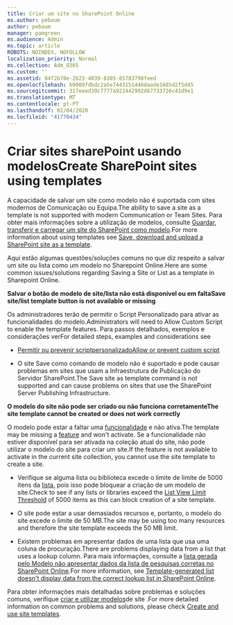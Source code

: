 ```yaml
---
title: Criar um site no SharePoint Online
ms.author: pebaum
author: pebaum
manager: pamgreen
ms.audience: Admin
ms.topic: article
ROBOTS: NOINDEX, NOFOLLOW
localization_priority: Normal
ms.collection: Adm_O365
ms.custom: ''
ms.assetid: 84f2b70e-2b23-4039-8305-85783798feed
ms.openlocfilehash: b9009fdbdc2a5e7443151446daade1685d2f5d45
ms.sourcegitcommit: 317eeed39c7777a922442992d67733726c41d9e1
ms.translationtype: MT
ms.contentlocale: pt-PT
ms.lasthandoff: 02/04/2020
ms.locfileid: "41770434"
---
```

# <a name="create-sharepoint-sites-using-templates"></a><span data-ttu-id="f7141-102">Criar sites sharePoint usando modelos</span><span class="sxs-lookup"><span data-stu-id="f7141-102">Create SharePoint sites using templates</span></span>

<span data-ttu-id="f7141-103">A capacidade de salvar um site como modelo não é suportada com sites modernos de Comunicação ou Equipa.</span><span class="sxs-lookup"><span data-stu-id="f7141-103">The ability to save a site as a template is not supported with modern Communication or Team Sites.</span></span> <span data-ttu-id="f7141-104">Para obter mais informações sobre a utilização de modelos, consulte [Guardar, transferir e carregar um site do SharePoint como modelo](https://docs.microsoft.com/sharepoint/dev/general-development/save-download-and-upload-a-sharepoint-site-as-a-template).</span><span class="sxs-lookup"><span data-stu-id="f7141-104">For more information about using templates see [Save, download and upload a SharePoint site as a template](https://docs.microsoft.com/sharepoint/dev/general-development/save-download-and-upload-a-sharepoint-site-as-a-template).</span></span>

<span data-ttu-id="f7141-105">Aqui estão algumas questões/soluções comuns no que diz respeito a salvar um site ou lista como um modelo no Sharepoint Online.</span><span class="sxs-lookup"><span data-stu-id="f7141-105">Here are some common issues/solutions regarding Saving a Site or List as a template in Sharepoint Online.</span></span> 

<span data-ttu-id="f7141-106">**Salvar o botão de modelo de site/lista não está disponível ou em falta**</span><span class="sxs-lookup"><span data-stu-id="f7141-106">**Save site/list template button is not available or missing**</span></span>

<span data-ttu-id="f7141-107">Os administradores terão de permitir o Script Personalizado para ativar as funcionalidades do modelo.</span><span class="sxs-lookup"><span data-stu-id="f7141-107">Administrators will need to Allow Custom Script to enable the template features.</span></span> <span data-ttu-id="f7141-108">Para passos detalhados, exemplos e considerações ver</span><span class="sxs-lookup"><span data-stu-id="f7141-108">For detailed steps, examples and considerations see</span></span> 

- [<span data-ttu-id="f7141-109">Permitir ou prevenir scriptpersonalizado</span><span class="sxs-lookup"><span data-stu-id="f7141-109">Allow or prevent custom script</span></span>](https://docs.microsoft.com/sharepoint/allow-or-prevent-custom-script)

- <span data-ttu-id="f7141-110">O site Save como comando de modelo não é suportado e pode causar problemas em sites que usam a Infraestrutura de Publicação do Servidor SharePoint.</span><span class="sxs-lookup"><span data-stu-id="f7141-110">The Save site as template command is not supported and can cause problems on sites that use the SharePoint Server Publishing Infrastructure.</span></span>

<span data-ttu-id="f7141-111">**O modelo do site não pode ser criado ou não funciona corretamente**</span><span class="sxs-lookup"><span data-stu-id="f7141-111">**The site template cannot be created or does not work correctly**</span></span>

<span data-ttu-id="f7141-112">O modelo pode estar a faltar uma [funcionalidade](https://social.technet.microsoft.com/wiki/contents/articles/14423.sharepoint-2013-existing-features-guid.aspx) e não ativa.</span><span class="sxs-lookup"><span data-stu-id="f7141-112">The template may be missing a [feature](https://social.technet.microsoft.com/wiki/contents/articles/14423.sharepoint-2013-existing-features-guid.aspx) and won't activate.</span></span> <span data-ttu-id="f7141-113">Se a funcionalidade não estiver disponível para ser ativada na coleção atual do site, não pode utilizar o modelo do site para criar um site.</span><span class="sxs-lookup"><span data-stu-id="f7141-113">If the feature is not available to activate in the current site collection, you cannot use the site template to create a site.</span></span>

- <span data-ttu-id="f7141-114">Verifique se alguma lista ou biblioteca excede o limite de limite de 5000 itens da [lista,](https://support.office.com/article/Manage-large-lists-and-libraries-in-SharePoint-B8588DAE-9387-48C2-9248-C24122F07C59) pois isso pode bloquear a criação de um modelo de site.</span><span class="sxs-lookup"><span data-stu-id="f7141-114">Check to see if any lists or libraries exceed the [List View Limit Threshold](https://support.office.com/article/Manage-large-lists-and-libraries-in-SharePoint-B8588DAE-9387-48C2-9248-C24122F07C59) of 5000 items as this can block creation of a site template.</span></span>

- <span data-ttu-id="f7141-115">O site pode estar a usar demasiados recursos e, portanto, o modelo do site excede o limite de 50 MB.</span><span class="sxs-lookup"><span data-stu-id="f7141-115">The site may be using too many resources and therefore the site template exceeds the 50 MB limit.</span></span>


- <span data-ttu-id="f7141-116">Existem problemas em apresentar dados de uma lista que usa uma coluna de procuração.</span><span class="sxs-lookup"><span data-stu-id="f7141-116">There are problems displaying data from a list that uses a lookup column.</span></span> <span data-ttu-id="f7141-117">Para mais informações, consulte a [lista gerada pelo Modelo não apresentar dados da lista de pesquisas corretas no SharePoint Online](https://docs.microsoft.com/sharepoint/support/lists-and-libraries/template-generated-list-incorrect-data).</span><span class="sxs-lookup"><span data-stu-id="f7141-117">For more information, see [Template-generated list doesn't display data from the correct lookup list in SharePoint Online](https://docs.microsoft.com/sharepoint/support/lists-and-libraries/template-generated-list-incorrect-data).</span></span>

<span data-ttu-id="f7141-118">Para obter informações mais detalhadas sobre problemas e soluções comuns, verifique [criar e utilizar modelos](https://support.office.com/article/Create-and-use-site-templates-60371B0F-00E0-4C49-A844-34759EBDD989)de site .</span><span class="sxs-lookup"><span data-stu-id="f7141-118">For more detailed information on common problems and solutions, please check [Create and use site templates](https://support.office.com/article/Create-and-use-site-templates-60371B0F-00E0-4C49-A844-34759EBDD989).</span></span>



